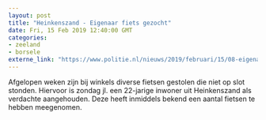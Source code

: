 ```yaml
---
layout: post
title: "Heinkenszand - Eigenaar fiets gezocht"
date: Fri, 15 Feb 2019 12:40:00 GMT
categories: 
- zeeland 
- borsele 
externe_link: "https://www.politie.nl/nieuws/2019/februari/15/08-eigenaar-fiets-gezocht.html"
---
```


Afgelopen weken zijn bij winkels diverse fietsen gestolen die niet op slot stonden. Hiervoor is zondag jl. een 22-jarige inwoner uit Heinkenszand als verdachte aangehouden. Deze heeft inmiddels bekend een aantal fietsen te hebben meegenomen.
